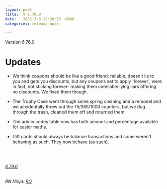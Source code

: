 ```yaml
---
layout: post
title:  V 6.76.0
date:   2022-3-8 12:39:13 -0600
categories: release-note

---
```

Version 6.76.0  

# Updates
- We think coupons should be like a good friend: reliable, doesn't lie to you and gets you discounts, but any coupons set to apply 'forever', were in fact, not sticking forever- making them unreliable lying liars offering no discounts. We fixed them though.

- The Trophy Case went through some spring cleaning and a remodel and we accidentally threw out the 75/365/1000 counters, but we dug through the trash, cleaned them off and returned them.

- The admin codes table now has both amount and percentage available for easier maths.

- Gift cards should always be balance transactions and some weren't behaving as such. They now behave (as such).
<br/>

<br/>

*[6.76.0](https://github.com/streetparking/my-streetparking/releases/tag/v6.76.0)*
<br/>
<br/>
 
_RN Ninja: [RO](https://github.com/robyanna)_
 
 
 